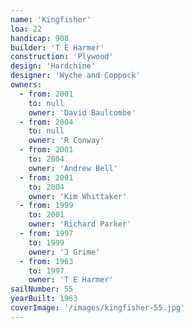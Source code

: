 ```yaml
---
name: 'Kingfisher'
loa: 22
handicap: 908
builder: 'T E Harmer'
construction: 'Plywood'
design: 'Hardchine'
designer: 'Wyche and Coppock'
owners:
  - from: 2001
    to: null
    owner: 'David Baulcombe'
  - from: 2004
    to: null
    owner: 'R Conway'
  - from: 2001
    to: 2004
    owner: 'Andrew Bell'
  - from: 2001
    to: 2004
    owner: 'Kim Whittaker'
  - from: 1999
    to: 2001
    owner: 'Richard Parker'
  - from: 1997
    to: 1999
    owner: 'J Grime'
  - from: 1963
    to: 1997
    owner: 'T E Harmer'
sailNumber: 55
yearBuilt: 1963
coverImage: '/images/kingfisher-55.jpg'
---
```

